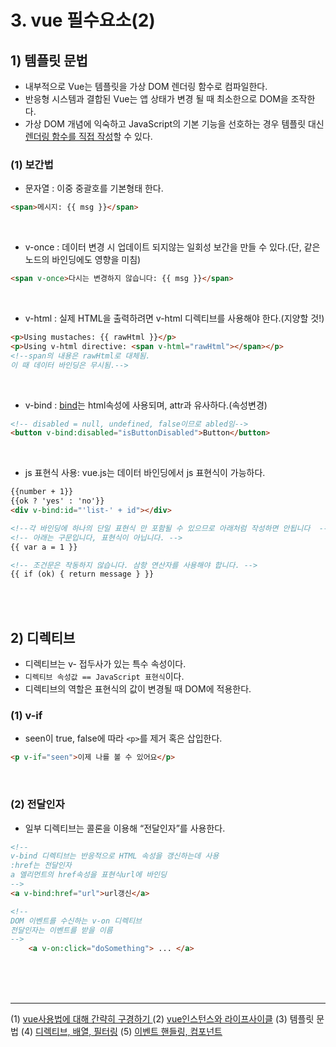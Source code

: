 # 3. vue 필수요소(2)

## 1) 템플릿 문법
- 내부적으로 Vue는 템플릿을 가상 DOM 렌더링 함수로 컴파일한다. 
- 반응형 시스템과 결합된 Vue는 앱 상태가 변경 될 때 최소한으로 DOM을 조작한다.
- 가상 DOM 개념에 익숙하고 JavaScript의 기본 기능을 선호하는 경우 템플릿 대신 <a href="https://kr.vuejs.org/v2/guide/render-function.html">렌더링 함수를 직접 작성</a>할 수 있다.

### (1) 보간법

- 문자열 : 이중 중괄호를 기본형태 한다.
```html
<span>메시지: {{ msg }}</span>
```

<br/>

- v-once : 데이터 변경 시 업데이트 되지않는 일회성 보간을 만들 수 있다.(단, 같은 노드의 바인딩에도 영향을 미침)
```html
<span v-once>다시는 변경하지 않습니다: {{ msg }}</span>
```

<br/>

- v-html : 실제 HTML을 출력하려면 v-html 디렉티브를 사용해야 한다.(지양할 것!)
```html
<p>Using mustaches: {{ rawHtml }}</p>
<p>Using v-html directive: <span v-html="rawHtml"></span></p>
<!--span의 내용은 rawHtml로 대체됨. 
이 때 데이터 바인딩은 무시됨.-->
```

<br/>

- v-bind : <a href="https://kr.vuejs.org/v2/api/#v-bind">bind</a>는 html속성에 사용되며, attr과 유사하다.(속성변경)

```html
<!-- disabled = null, undefined, false이므로 abled임-->
<button v-bind:disabled="isButtonDisabled">Button</button>
```

<br/>

- js 표현식 사용: vue.js는 데이터 바인딩에서 js 표현식이 가능하다.
```html
{{number + 1}}
{{ok ? 'yes' : 'no'}}
<div v-bind:id="'list-' + id"></div>

<!--각 바인딩에 하나의 단일 표현식 만 포함될 수 있으므로 아래처럼 작성하면 안됩니다  -->
<!-- 아래는 구문입니다, 표현식이 아닙니다. -->
{{ var a = 1 }}

<!-- 조건문은 작동하지 않습니다. 삼항 연산자를 사용해야 합니다. -->
{{ if (ok) { return message } }}
```

<br/>
<br/>

## 2) 디렉티브 

- 디렉티브는 v- 접두사가 있는 특수 속성이다. 
- `디렉티브 속성값 == JavaScript 표현식`이다. 
- 디렉티브의 역할은 표현식의 값이 변경될 때 DOM에 적용한다. 

### (1) v-if
- seen이 true, false에 따라 `<p>`를 제거 혹은 삽입한다.

```html
<p v-if="seen">이제 나를 볼 수 있어요</p>
```

<br/>

### (2) 전달인자
- 일부 디렉티브는 콜론을 이용해 “전달인자”를 사용한다.
```html    
<!--  
v-bind 디렉티브는 반응적으로 HTML 속성을 갱신하는데 사용
:href는 전달인자
a 엘리먼트의 href속성을 표현식url에 바인딩
-->
<a v-bind:href="url">url갱신</a>
```

```html
<!-- 
DOM 이벤트를 수신하는 v-on 디렉티브
전달인자는 이벤트를 받을 이름 
-->
    <a v-on:click="doSomething"> ... </a>
```

<br/>
<br/>
<br/>

---

(1) <a href="https://github.com/KumJungMin/vue_fundamental/blob/master/vue/first_vue.md"> vue사용법에 대해 간략히 구경하기 </a>
(2) <a href="https://github.com/KumJungMin/vue_fundamental/blob/master/vue/vue2.md"> vue인스턴스와 라이프사이클</a>
(3) 템플릿 문법
(4) <a href="https://github.com/KumJungMin/vue_fundamental/blob/master/vue/vue4.md"> 디렉티브, 배열, 필터링</a>
(5) <a href="https://github.com/KumJungMin/vue_fundamental/blob/master/vue/5/Vue%20js%202%204dac233490c244898f7c903304135cac.md"> 이벤트 핸들링, 컴포넌트</a>
